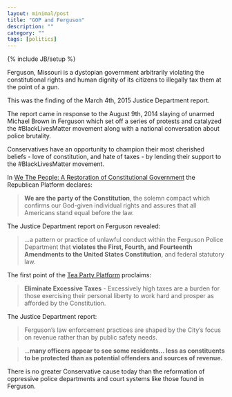 ```yaml
---
layout: minimal/post
title: "GOP and Ferguson"
description: ""
category: ""
tags: [politics]
---
```

{% include JB/setup %}

Ferguson, Missouri is a dystopian government arbitrarily violating the constitutional rights and human dignity of its citizens to illegally tax them at the point of a gun.

This was the finding of the March 4th, 2015 Justice Department report.

The report came in response to the August 9th, 2014 slaying of unarmed Michael Brown in Ferguson which set off a series of protests and catalyzed the #BlackLivesMatter movement along with a national conversation about police brutality.

Conservatives have an opportunity to champion their most cherished beliefs - love of constitution, and hate of taxes - by lending their support to the #BlackLivesMatter movement.


In [We The People: A Restoration of Constitutional Government](https://www.gop.com/platform/we-the-people/) the Republican Platform declares:

> **We are the party of the Constitution**, the solemn compact which confirms our God-given individual rights and assures that all Americans stand equal before the law.

The Justice Department report on Ferguson revealed:

> ...a pattern or practice of unlawful conduct within the Ferguson Police Department that **violates the First, Fourth, and Fourteenth Amendments to the United States Constitution**, and federal statutory law.

The first point of the [Tea Party Platform](http://www.teaparty-platform.com/) proclaims:

> **Eliminate Excessive Taxes** - Excessively high taxes are a burden for those exercising their personal liberty to work hard and prosper as afforded by the Constitution.

The Justice Department report:

> Ferguson’s law enforcement practices are shaped by the City’s focus on revenue rather than by public safety needs.

> ...**many officers appear to see some residents... less as constituents to be protected than as potential offenders and sources of revenue.**

There is no greater Conservative cause today than the reformation of oppressive police departments and court systems like those found in Ferguson. 
